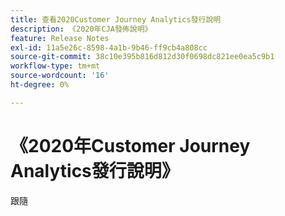 ```yaml
---
title: 查看2020Customer Journey Analytics發行說明
description: 《2020年CJA發佈說明》
feature: Release Notes
exl-id: 11a5e26c-8598-4a1b-9b46-ff9cb4a808cc
source-git-commit: 38c10e395b816d812d30f0698dc821ee0ea5c9b1
workflow-type: tm+mt
source-wordcount: '16'
ht-degree: 0%

---
```


# 《2020年Customer Journey Analytics發行說明》

跟隨
